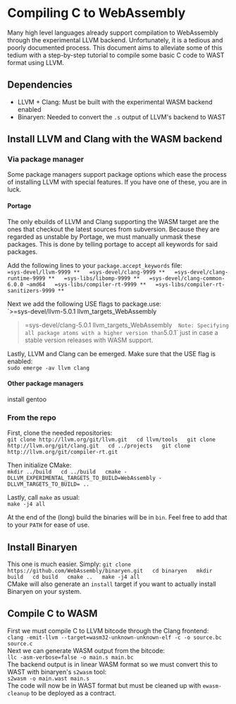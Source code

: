 # Compiling C to WebAssembly
Many high level languages already support compilation to WebAssembly
through the experimental LLVM backend. Unfortunately, it is a tedious
and poorly documented process. This document aims to alleviate some
of this tedium with a step-by-step tutorial to compile some basic C
code to WAST format using LLVM.

## Dependencies
- LLVM + Clang: Must be built with the experimental WASM backend enabled
- Binaryen: Needed to convert the `.s` output of LLVM's backend to WAST

## Install LLVM and Clang with the WASM backend
### Via package manager
Some package managers support package options which ease the process of
installing LLVM with special features. If you have one of these, you are in luck.
#### Portage
The only ebuilds of LLVM and Clang supporting the WASM target are the ones that checkout
the latest sources from subversion. Because they are regarded as unstable by Portage,
we must manually unmask these packages. This is done by telling portage to accept all keywords
for said packages.

Add the following lines to your `package.accept_keywords` file:  
`=sys-devel/llvm-9999 **  
=sys-devel/clang-9999 **  
=sys-devel/clang-runtime-9999 **  
=sys-libs/libomp-9999 **  
=sys-devel/clang-common-6.0.0 ~amd64  
=sys-libs/compiler-rt-9999 **  
=sys-libs/compiler-rt-sanitizers-9999 **`  

Next we add the following USE flags to package.use:  
`>=sys-devel/llvm-5.0.1 llvm_targets_WebAssembly  
>=sys-devel/clang-5.0.1 llvm_targets_WebAssembly`  
Note: Specifying all package atoms with a higher version than `5.0.1` just in case a stable version
releases with WASM support.

Lastly, LLVM and Clang can be emerged. Make sure that the USE flag is enabled:  
`sudo emerge -av llvm clang`

#### Other package managers
install gentoo

### From the repo
First, clone the needed repositories:  
`git clone http://llvm.org/git/llvm.git  
cd llvm/tools  
git clone http://llvm.org/git/clang.git  
cd ../projects  
git clone http://llvm.org/git/compiler-rt.git`  

Then initialize CMake:  
`mkdir ../build  
cd ../build  
cmake -DLLVM_EXPERIMENTAL_TARGETS_TO_BUILD=WebAssembly -DLLVM_TARGETS_TO_BUILD= ..`  

Lastly, call `make` as usual:  
`make -j4 all`  

At the end of the (long) build the binaries will be in `bin`. Feel free to add that to your `PATH` for ease of use.

## Install Binaryen
This one is much easier. Simply:
`git clone https://github.com/WebAssembly/binaryen.git  
cd binaryen  
mkdir build  
cd build  
cmake ..  
make -j4 all`  
CMake will also generate an `install` target if you want to actually install Binaryen on your system.

## Compile C to WASM
First we must compile C to LLVM bitcode through the Clang frontend:  
`clang -emit-llvm --target=wasm32-unknown-unknown-elf -c -o source.bc source.c`  
Next we can generate WASM output from the bitcode:  
`llc -asm-verbose=false -o main.s main.bc`  
The backend output is in linear WASM format so we must convert this to WAST with binaryen's `s2wasm` tool:  
`s2wasm -o main.wast main.s`  
The code will now be in WAST format but must be cleaned up with `ewasm-cleanup` to be deployed as a contract.  
